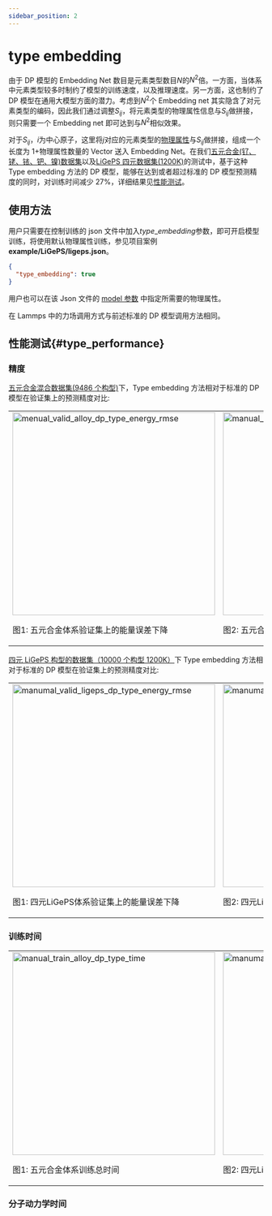 ```yaml
---
sidebar_position: 2
---
```


# type embedding

由于 DP 模型的 Embedding Net 数目是元素类型数目$N$的$N^2$倍。一方面，当体系中元素类型较多时制约了模型的训练速度，以及推理速度。另一方面，这也制约了 DP 模型在通用大模型方面的潜力。考虑到$N^2$个 Embedding net 其实隐含了对元素类型的编码，因此我们通过调整$S_{ij}$，将元素类型的物理属性信息与$S_{ij}$做拼接，则只需要一个 Embedding net 即可达到与$N^2$相似效果。

对于$S_{ij}$，$i$为中心原子，这里将$j$对应的元素类型的[物理属性](../../Parameter%20details.md#type_physical_property)与$S_{ij}$做拼接，组成一个长度为 1+物理属性数量的 Vector 送入 Embedding Net。在我们[五元合金(钌、铑、铱、钯、镍)数据集](https://github.com/LonxunQuantum/PWMLFF_library/tree/main/alloy/Ru_Rh_Ir_Pd_Ni)以及[LiGePS 四元数据集(1200K)](https://github.com/LonxunQuantum/PWMLFF_library/tree/main/LiGePS)的测试中，基于这种 Type embedding 方法的 DP 模型，能够在达到或者超过标准的 DP 模型预测精度的同时，对训练时间减少 27%，详细结果见[性能测试](#type_performance)。

## 使用方法

用户只需要在控制训练的 json 文件中加入$type\_embedding$参数，即可开启模型训练，将使用默认物理属性训练，参见项目案例 **example/LiGePS/ligeps.json**。

```json
{
  "type_embedding": true
}
```

用户也可以在该 Json 文件的 [model 参数](../../Parameter%20details.md#type_physical_property) 中指定所需要的物理属性。

在 Lammps 中的力场调用方式与前述标准的 DP 模型调用方法相同。

## 性能测试{#type_performance}

### 精度

[五元合金混合数据集(9486 个构型)](https://github.com/LonxunQuantum/PWMLFF_library/tree/main/alloy/Ru_Rh_Ir_Pd_Ni)下，Type embedding 方法相对于标准的 DP 模型在验证集上的预测精度对比:

<table>
  <tr>
    <td>
      <img src={require("./picture_wu/menual_valid_alloy_dp_type_energy_rmse.png").default} alt="menual_valid_alloy_dp_type_energy_rmse" width="400" />
      <p>图1: 五元合金体系验证集上的能量误差下降</p>
    </td>
    <td>
      <img src={require("./picture_wu/manual_train_alloy_dp_type_force_rmse.png").default} alt="manual_train_alloy_dp_type_force_rmse" width="400" />
      <p>图2: 五元合金体系验证集上的力误差下降</p>
    </td>
  </tr>
</table>

[四元 LiGePS 构型的数据集（10000 个构型 1200K）](https://github.com/LonxunQuantum/PWMLFF_library/tree/main/LiGePS)下 Type embedding 方法相对于标准的 DP 模型在验证集上的预测精度对比:

<table>
  <tr>
    <td>
      <img src={require("./picture_wu/manumal_valid_ligeps_dp_type_energy_rmse.png").default} alt="manumal_valid_ligeps_dp_type_energy_rmse" width="400" />
      <p>图1: 四元LiGePS体系验证集上的能量误差下降</p>
    </td>
    <td>
      <img src={require("./picture_wu/manumal_valid_ligeps_dp_type_force_rmse.png").default} alt="manumal_valid_ligeps_dp_type_force_rmse" width="400" />
      <p>图2: 四元LiGePS体系验证集上的力误差下降</p>
    </td>
  </tr>
</table>

### 训练时间

<table>
  <tr>
    <td>
      <img src={require("./picture_wu/manual_train_alloy_dp_type_time.png").default} alt="manual_train_alloy_dp_type_time" width="400" />
      <p>图1: 五元合金体系训练总时间</p>
    </td>
    <td>
      <img src={require("./picture_wu/manumal_valid_ligeps_dp_type_time.png").default} alt="manumal_valid_ligeps_dp_type_time" width="400" />
      <p>图2: 四元LiGePS体系训练总时间</p>
    </td>
  </tr>
</table>

### 分子动力学时间
